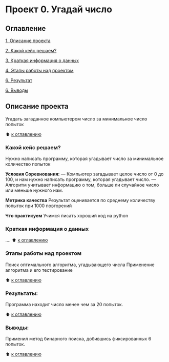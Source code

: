 # Проект 0. Угадай число

## Оглавление
[1. Описание проекта](https://github.com/AlKirV/SkillFactory_DS/tree/Master/project_zero/README.md#Описание-проекта)

[2. Какой кейс решаем?](https://github.com/AlKirV/SkillFactory_DS/tree/Master/project_zero/README.md#Какой-кейс-решаем)

[3. Краткая информация о данных](https://github.com/AlKirV/SkillFactory_DS/tree/Master/project_zero/README.md#Краткая-информауия-о-данных)

[4. Этапы работы над проектом](https://github.com/AlKirV/SkillFactory_DS/tree/Master/project_zero/README.md#Этапы-работы-над-проектом)

[6. Результат](https://github.com/AlKirV/SkillFactory_DS/tree/Master/project_zero/README.md#Результат)

[6. Выводы](https://github.com/AlKirV/SkillFactory_DS/tree/Master/project_zero/README.md#Выводы)

## Описание проекта
Угадать загаданное компьютером число за минимальное число попыток

:arrow_up: [к оглавлению](https://github.com/AlKirV/SkillFactory_DS/tree/Master/project_zero/README.md#Оглавление)


### Какой кейс решаем?
Нужно написать программу, которая угадывает число за минимальное количество попыток

**Условия Соревнования:**
— Компьютер загадывает целое число от 0 до 100, и нам нужно написать программу, которая угадывает число.
— Алгоритм учитывает информацию о том, больше ли случайное число или меньше нужного нам.

**Метрика качества**
Результат оценивается по среднему количеству попыток при 1000 повторений

**Что практикуем**
Учимся писать хороший код на python


### Краткая информация о данных
....
:arrow_up: [к оглавлению](https://github.com/AlKirV/SkillFactory_DS/tree/Master/project_zero/README.md#Оглавление)
### Этапы работы над проектом
Поиск оптимального алгоритма, угадывающего числа
Применение алгоритма и его тестирование

:arrow_up: [к оглавлению](https://github.com/AlKirV/SkillFactory_DS/tree/Master/project_zero/README.md#Оглавление)
### Результаты:
Программа находит число менее чем за 20 попыток.

:arrow_up: [к оглавлению](https://github.com/AlKirV/SkillFactory_DS/tree/Master/project_zero/README.md#Оглавление)
### Выводы:
Применил метод бинарного поиска, добившись фиксированных 6 попыток.

:arrow_up: [к оглавлению](https://github.com/AlKirV/SkillFactory_DS/tree/Master/project_zero/README.md#Оглавление)